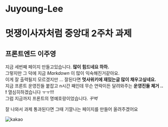 # Juyoung-Lee

<h1> 멋쟁이사자처럼 중앙대 2주차 과제</h1>
<h2> 프론트엔드 이주영 </h2>

<p>지금 세번째 페이지 만들고있습니다. <strong>많이 힘드네요 하하.</strong> <br> 그렇지만 그 덕에 지금 <em>Markdown</em> 이 많이 익숙해진거같아요. <br> 이게 잘 출력될지 모르겠지만 ... 잘된다면 <strong>멋사위키에 재밌는글 많이 채우고싶네요.</strong> <br> 지금 프론트 운영진들 붙잡고 n시간 째인데 무슨 연락이든 달려와주는 <strong>운영진들 체거 .. !</strong> 열심히하겠습니다 ㅜㅜ!!!<br> 그럼 지금까지 프론트의 명예호랑이었습니다. <em>꾸벅</em> </p>

<p> 잘 나와서 과제 통과된다면 그때 기깔나는 페이지를 만들어 올려주겠어요</p>

![kakao](https://github.com/LikeLion-at-CAU-12th/Juyoung-Lee/assets/162876023/18242a11-268f-4efd-8862-c078fd620aba)
